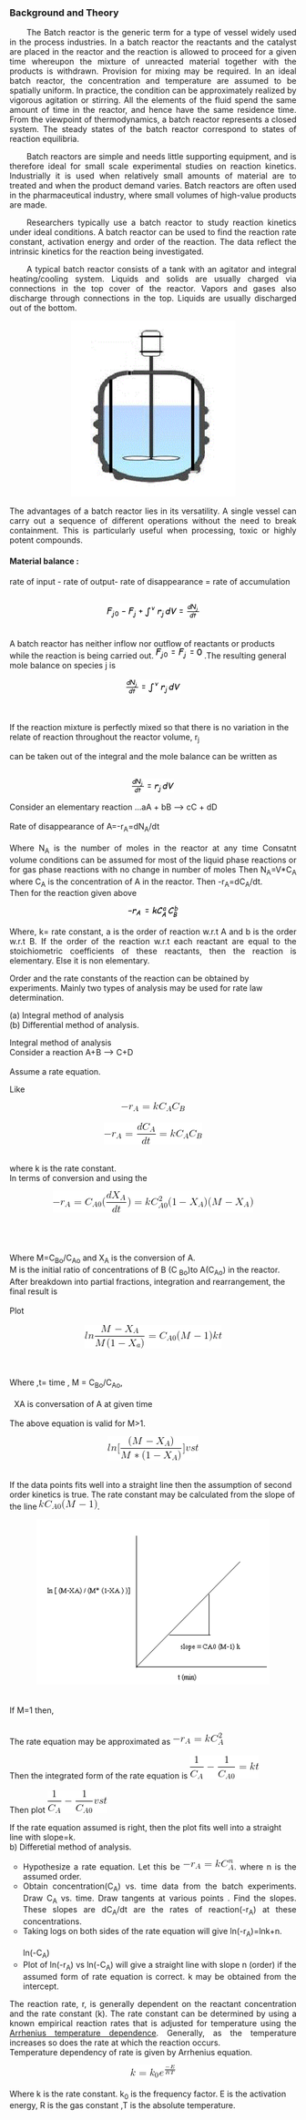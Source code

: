 ### Background and Theory

<p style="text-indent: 30px; text-align: justify;">
The Batch reactor is the generic term for a type of vessel widely used in the
process industries. In a batch reactor the reactants and the catalyst are placed in the
reactor and the reaction is allowed to proceed for a given time whereupon the
mixture of unreacted material together with the products is withdrawn. Provision
for mixing may be required. In an ideal batch reactor, the concentration and
temperature are assumed to be spatially uniform. In practice, the condition can be
approximately realized by vigorous agitation or stirring. All the elements of the
fluid spend the same amount of time in the reactor, and hence have the same
residence time. From the viewpoint of thermodynamics, a batch reactor represents
a closed system. The steady states of the batch reactor correspond to states of
reaction equilibria.
</p>
<p style="text-indent: 30px; text-align: justify;">
Batch reactors are simple and needs little supporting equipment, and is therefore
ideal for small scale experimental studies on reaction kinetics. Industrially it is used
when relatively small amounts of material are to treated and when the product
demand varies. Batch reactors are often used in the pharmaceutical industry, where
small volumes of high-value products are made.
</p>
<p style="text-indent: 30px; text-align: justify;">
Researchers typically use a batch reactor to study reaction kinetics under
ideal conditions. A batch reactor can be used to find the reaction rate constant,
activation energy and order of the reaction. The data reflect the intrinsic kinetics
for the reaction being investigated.
</p>
<p style="text-indent: 30px; text-align: justify;">
A typical batch reactor consists of a tank with an agitator and integral
heating/cooling system. Liquids and solids are usually charged via connections in
the top cover of the reactor. Vapors and gases also discharge through connections
in the top. Liquids are usually discharged out of the bottom.
<center><img  src= "images/Btr1.gif" style="width:289px;height:309px"></center>

<p style="text-align: justify;">The advantages of a batch reactor lies in its versatility. A single vessel can
carry out a sequence of different operations without the need to break containment.
This is particularly useful when processing, toxic or highly potent compounds.
</p>

#### Material balance :

rate of input - rate of output- rate of disappearance = rate of accumulation</br></br>
<center><img src="images/CodeCogsEqn (97).gif" style="width:162px;height:24px"></center>
</br></br>
A batch reactor has neither inflow nor outflow of reactants or products while
the reaction is being carried out. <img src="images/CodeCogsEqn (98).gif"  style="width:81px;height:18px"> .The resulting general mole balance
on species j is</br></br>
<center><img src="images/CodeCogsEqn (99).gif" style="width:95px;height:24px"></center>
</br></br>

If the reaction mixture is perfectly mixed so that there is no variation in the relate of
reaction throughout the reactor volume, r<sub>j</sub>

can be taken out of the integral and the
mole balance can
be written as
</br></br>
<center><img src="images/CodeCogsEqn (100).gif" style="width:74px;height:24px"></center>


<p style="text-align: justify;">Consider an elementary reaction ...aA + bB --> cC + dD</br></br>
Rate of disappearance of A=-r<sub>A</sub>=dN<sub>A</sub>/dt</br></br>
Where N<sub>A</sub> is the number of moles in the reactor at any time
Consatnt volume conditions can be assumed for most of the liquid phase reactions
or for gas phase reactions with no change in number of moles
Then N<sub>A</sub>=V*C<sub>A</sub> where C<sub>A</sub> is the concentration of A in the reactor.
Then -r<sub>A</sub>=dC<sub>A</sub>/dt.</br>
Then for the reaction given above</p>
<center><img src="images/CodeCogsEqn101.gif" style="width:88px;height:20px"></center>

<p style="text-align: justify;">Where, k= rate constant,
a is the order of reaction w.r.t A and b is the order w.r.t B. If the order of the
reaction w.r.t each reactant are equal to the stoichiometric coefficients of these
reactants, then the reaction is elementary. Else it is non elementary.
</p>

<p style="text-indent: 30px; text-align: justify;">

Order and the rate constants of the reaction can be obtained by experiments.
Mainly two types of analysis may be used for rate law determination.


(a) Integral method of analysis</br>
(b) Differential method of analysis.</br>

Integral method of analysis</br>
Consider a reaction A+B --> C+D </br></br>
Assume a rate equation.</br>

Like
<center><img src="images/CodeCogsEqn134.gif" style="width:112px;height:16px"> </br></br>
<img src="images/CodeCogsEqn102.gif" style="width:172px;height:38px"></center></br>

where k is the rate constant.</br>
In terms of conversion and using the </br>
<center><img src="images/CodeCogsEqn103.gif" style="width:352px;height:38px"></center></br></br>
</br></br>
Where M=C<sub>Bo</sub>/C<sub>Ao</sub>
and X<sub>A</sub> is the conversion of A.</br>
M is the initial ratio of concentrations of B (C <sub>Bo</sub>)to A(C<sub>Ao</sub>) in the reactor.</br>
After breakdown into partial fractions, integration and rearrangement, the final
result is</br></br>
Plot
</br></br>
<center><img src="images/CodeCogsEqn112.gif" style="width:241px;height:41px"></center>
</br></br>

Where ,t= time , M = C<sub>Bo</sub>/C<sub>Ao</sub>,</br></br>&nbsp; XA is conversation of A at given time
</br></br>The above equation is valid for M>1.</br>
<center><img src="images/CodeCogsEqn105.gif" style="width:160px;height:43px"></center>
</br>

If the data points fits well into a straight line then the assumption of second order
kinetics is true. The rate constant may be calculated from the slope of the line
<img src="images/CodeCogsEqn135.gif" style="width:102px;height:18px">.</br>
<center><img  src= "images/fpbr1.gif" style="width:408px;height:290px"></center></br>
</br> If M=1 then,</br>
</br>

The rate equation may be approximated as <img src="images/CodeCogsEqn136.gif" style="width:89px;height:21px"></br></br>
Then the integrated form of the rate equation is <img src="images/CodeCogsEqn115.gif" style="width:121px;height:40px"></br></br>
Then plot <img src="images/CodeCogsEqn137.gif" style="width:104px;height:40px;"></br>

If the rate equation assumed is right, then the plot fits well into a straight line with
slope=k.</br>
b) Differetial method of analysis.</br>

 <ul style="list-style-type: circle; text-align: justify;">
  <li>Hypothesize a rate equation. Let this be <img src="images/CodeCogsEqn114.gif" style="width:89px;height:18px">. where n is the assumed order.</li>
  <li>Obtain concentration(C<sub>A</sub>) vs. time data from the batch experiments. Draw
C<sub>A</sub> vs. time. Draw tangents at various points . Find the slopes. These slopes
are dC<sub>A</sub>/dt
are the rates of reaction(-r<sub>A</sub>) at these concentrations.</li>
  <li>Taking logs on both sides of the rate equation will give ln(-r<sub>A</sub>)=lnk+n.</li><br>
ln(-C<sub>A</sub>)
  <li>Plot of ln(-r<sub>A</sub>) vs ln(-C<sub>A</sub>) will give a straight line with slope n (order) if the
assumed form of rate equation is correct. k may be obtained from the
intercept. </li>

</ul>


<p style="text-align: justify;">
The reaction rate, r, is generally dependent on the reactant concentration and the
rate constant (k). The rate constant can be determined by using a known empirical
reaction rates that is adjusted for temperature using the <u>Arrhenius temperature
dependence</u>. Generally, as the temperature increases so does the rate at which the
reaction occurs.</br>
Temperature dependency of rate is given by Arrhenius equation.</br>
<center><img src="images/CodeCogsEqn106.gif" style="width:78px;height:22px"></center>
</br>
Where k is the rate constant. k<sub>0</sub> is the frequency factor. E is the activation energy, R
is the gas constant ,T is the absolute temperature.
</p>
